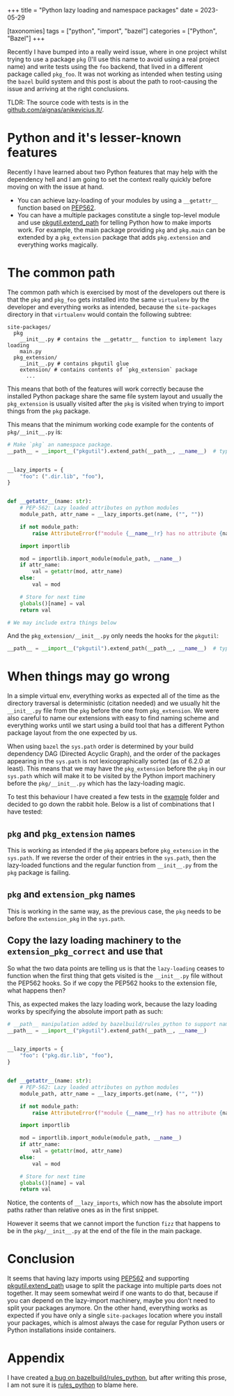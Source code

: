+++
title = "Python lazy loading and namespace packages"
date = 2023-05-29

[taxonomies]
tags = ["python", "import", "bazel"]
categories = ["Python", "Bazel"]
+++

Recently I have bumped into a really weird issue, where in one project whilst
trying to use a package `pkg` (I'll use this name to avoid using a real project
name) and write tests using the `foo` backend, that lived in a different
package called `pkg_foo`. It was not working as intended when testing using the
`bazel` build system and this post is about the path to root-causing the issue
and arriving at the right conclusions.

TLDR: The source code with tests is in the [github.com/aignas/anikevicius.lt/][example].

<!-- more -->

# Python and it's lesser-known features

Recently I have learned about two Python features that may help with the dependency hell and I am going to set the context really quickly before moving on with the issue at hand.

* You can achieve lazy-loading of your modules by using a `__getattr__`
  function based on [PEP562].
* You can have a multiple packages constitute a single top-level module and use
  [pkgutil.extend_path] for telling Python how to make imports work. For
  example, the main package providing `pkg` and `pkg.main` can be extended by
  a `pkg_extension` package that adds `pkg.extension` and everything works
  magically.

# The common path

The common path which is exercised by most of the developers out there is that
the `pkg` and `pkg_foo` gets installed into the same `virtualenv` by the developer
and everything works as intended, because the `site-packages` directory in that `virtualenv`
would contain the following subtree:
```
site-packages/
  pkg
    __init__.py # contains the __getattr__ function to implement lazy loading
    main.py
  pkg_extension/
    __init__.py # contains pkgutil glue
    extension/ # contains contents of `pkg_extension` package
      ...
```

This means that both of the features will work correctly because the installed
Python package share the same file system layout and usually the
`pkg_extension` is usually visited after the `pkg` is visited when trying to
import things from the `pkg` package.

This means that the minimum working code example for the contents of `pkg/__init__.py` is:
```python
# Make `pkg` an namespace package.
__path__ = __import__("pkgutil").extend_path(__path__, __name__)  # type: ignore


__lazy_imports = {
    "foo": (".dir.lib", "foo"),
}


def __getattr__(name: str):
    # PEP-562: Lazy loaded attributes on python modules
    module_path, attr_name = __lazy_imports.get(name, ("", ""))

    if not module_path:
        raise AttributeError(f"module {__name__!r} has no attribute {name!r}")

    import importlib

    mod = importlib.import_module(module_path, __name__)
    if attr_name:
        val = getattr(mod, attr_name)
    else:
        val = mod

    # Store for next time
    globals()[name] = val
    return val

# We may include extra things below
```

And the `pkg_extension/__init__.py` only needs the hooks for the `pkgutil`:
```python
__path__ = __import__("pkgutil").extend_path(__path__, __name__)  # type: ignore
```

# When things may go wrong

In a simple virtual env, everything works as expected all of the time as the
directory traversal is deterministic (citation needed) and we usually hit the
`__init__.py` file from the `pkg` before the one from `pkg_extension`.
We were also careful to name our extensions with easy to find naming scheme and
everything works until we start using a build tool that has a different Python
package layout from the one expected by us.

When using `bazel` the `sys.path` order is determined by your build dependency
DAG (Directed Acyclic Graph), and the order of the packages appearing in the
`sys.path` is not lexicographically sorted (as of 6.2.0 at least). This means
that we may have the `pkg_extension` before the `pkg` in our `sys.path` which
will make it to be visited by the Python import machinery before the
`pkg/__init__.py` which has the lazy-loading magic.

To test this behaviour I have created a few tests in the [example] folder and
decided to go down the rabbit hole. Below is a list of combinations that I
have tested:

## `pkg` and `pkg_extension` names

This is working as intended if the `pkg` appears before `pkg_extension` in the `sys.path`.
If we reverse the order of their entries in the `sys.path`, then the lazy-loaded functions
and the regular function from `__init__.py` from the `pkg` package is failing.

## `pkg` and `extension_pkg` names

This is working in the same way, as the previous case, the `pkg` needs to be
before the `extension_pkg` in the `sys.path`.

## Copy the lazy loading machinery to the `extension_pkg_correct` and use that

So what the two data points are telling us is that the `lazy-loading` ceases to function
when the first thing that gets visited is the `__init__.py` file without the PEP562 hooks.
So if we copy the PEP562 hooks to the extension file, what happens then?

This, as expected makes the lazy loading work, because the lazy loading works by specifying the absolute import path as such:
```python
# __path__ manipulation added by bazelbuild/rules_python to support namespace pkgs.
__path__ = __import__("pkgutil").extend_path(__path__, __name__)


__lazy_imports = {
    "foo": ("pkg.dir.lib", "foo"),
}


def __getattr__(name: str):
    # PEP-562: Lazy loaded attributes on python modules
    module_path, attr_name = __lazy_imports.get(name, ("", ""))

    if not module_path:
        raise AttributeError(f"module {__name__!r} has no attribute {name!r}")

    import importlib

    mod = importlib.import_module(module_path, __name__)
    if attr_name:
        val = getattr(mod, attr_name)
    else:
        val = mod

    # Store for next time
    globals()[name] = val
    return val
```

Notice, the contents of `__lazy_imports`, which now has the absolute import
paths rather than relative ones as in the first snippet.

However it seems that we cannot import the function `fizz` that happens to be
in the `pkg/__init__.py` at the end of the file in the main package.

# Conclusion

It seems that having lazy imports using [PEP562] and supporting
[pkgutil.extend_path] usage to split the package into multiple parts does not
together. It may seem somewhat weird if one wants to do that, because if you
can depend on the lazy-import machinery, maybe you don't need to split your
packages anymore. On the other hand, everything works as expected if you have
only a single `site-packages` location where you install your packages, which
is almost always the case for regular Python users or Python installations
inside containers.

# Appendix

I have created [a bug on bazelbuild/rules_python][rules_python_1242], but after
writing this prose, I am not sure it is [rules_python] to blame here.

[example]: https://github.com/aignas/anikevicius.lt/tree/master/content/blog/python_lazy_loading_and_namespace_pkgs/src
[PEP562]: https://peps.python.org/pep-0562/
[pkgutil.extend_path]: https://docs.python.org/3/library/pkgutil.html#pkgutil.extend_path
[rules_python_1242]: https://github.com/bazelbuild/rules_python/issues/1242
[rules_python]: https://github.com/bazelbuild/rules_python/
